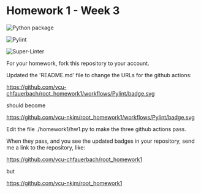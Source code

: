 # Homework 1 - Week 3

![Python package](https://github.com/vcu-nkim/root_homework1/workflows/Python%20package/badge.svg)

![Pylint](https://github.com/vcu-nkim/root_homework1/workflows/Pylint/badge.svg)

![Super-Linter](https://github.com/vcu-nkim/root_homework1/workflows/Super-Linter/badge.svg)

For your homework, fork this repository to your account.

Updated the 'README.md' file to change the URLs for the github actions:

<https://github.com/vcu-chfauerbach/root_homework1/workflows/Pylint/badge.svg>

should become

<https://github.com/vcu-nkim/root_homework1/workflows/Pylint/badge.svg>

Edit the file ./homework1/hw1.py to make the three github actions pass.

When they pass, and you see the updated badges in your repository, send me a link to the repository, like:

<https://github.com/vcu-chfauerbach/root_homework1>

but

<https://github.com/vcu-nkim/root_homework1>

